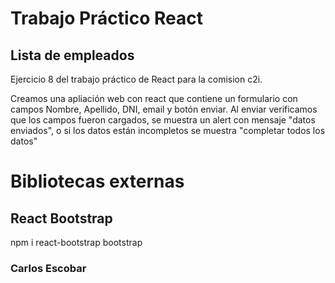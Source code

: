 # Trabajo Práctico React
## Lista de empleados

Ejercicio 8 del trabajo práctico de React para la comision c2i.

Creamos una apliación web con react que contiene un formulario con campos Nombre, Apellido, DNI, email y botón enviar.
Al enviar verificamos que los campos fueron cargados, se muestra un alert con mensaje "datos enviados", o si los datos están incompletos se muestra "completar todos los datos"

# Bibliotecas externas

## React Bootstrap

npm i react-bootstrap bootstrap

### Carlos Escobar